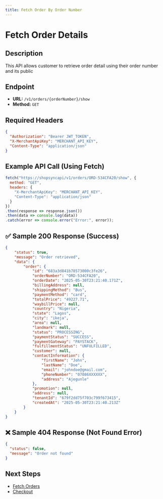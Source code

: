 ```yaml
---
title: Fetch Order By Order Number
---
```


# Fetch Order Details

##  Description
This API allows customer to retrieve order detail using their order number and its public

##  Endpoint
- **URL:** `/v1/orders/{orderNumber}/show`
- **Method:** `GET`

##  Required Headers
```json
{
  "Authorization": "Bearer JWT_TOKEN",
  "X-MerchantApiKey": "MERCHANT_API_KEY",
  "Content-Type": "application/json"
}
```

##  Example API Call (Using Fetch)
```javascript
fetch("https://shopsyncapi/v1/orders/ORD-534CFA20/show", {
  method: "GET",
  headers: {
    "X-MerchantApiKey": "MERCHANT_API_KEY",
    "Content-Type": "application/json"
  }
})
.then(response => response.json())
.then(data => console.log(data))
.catch(error => console.error("Error:", error));
```

## ✅ Sample 200 Response (Success)
```json
{
    "status": true,
    "message": "Order retrieved",
    "data": {
        "order": {
            "id": "683a3d841b78573000c3fe26",
            "orderNumber": "ORD-534CFA20",
            "orderDate": "2025-05-30T23:21:40.171Z",
            "billingAddress": null,
            "shippingMethod": "Bus",
            "paymentMethod": "card",
            "totalPrice": "49227.71",
            "waybillPrice": null,
            "country": "Nigeria",
            "state": "Lagos",
            "city": "ikeja",
            "area": null,
            "landmark": null,
            "status": "PROCESSING",
            "paymentStatus": "SUCCESS",
            "paymentGateway": "PAYSTACK",
            "fulfillmentStatus": "UNFULFILLED",
            "customer": null,
            "contactInformation": {
                "firstName": "John",
                "lastName": "Doe",
                "email": "johndoe@gmail.com",
                "phoneNumber": "07086XXXXXX",
                "address": "Ajegunle"
            },
            "promotion": null,
            "address": null,
            "tenantId": "679f2dd75f703c799f673415",
            "createdAt": "2025-05-30T23:21:40.213Z"
        }
    }
}
```

## ❌ Sample 404 Response (Not Found Error)
```json
{
  "status": false,
  "message": "Order not found"
}
```

##  Next Steps
- [Fetch Orders](./fetch-orders.md)
- [Checkout](../cart/checkout.md)

